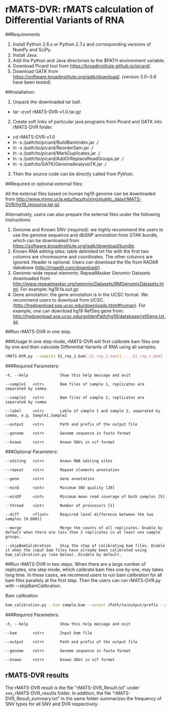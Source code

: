 # rMATS-DVR: rMATS calculation of Differential Variants of RNA

##Requirements

1. Install Python 2.6.x or Python 2.7.x and corresponding versions of NumPy and SciPy. 
2. Install Java.
3. Add the Python and Java directories to the $PATH environment variable.
4. Download Picard tool from https://broadinstitute.github.io/picard/.
5. Download GATK from https://software.broadinstitute.org/gatk/download/. (version 3.0~3.6 have been tested)

##Installation:

1. Unpack the downloaded tar ball. <br>
 - tar –zvxf rMATS-DVR-v1.0.tar.gz 
2. Create soft links of particular java programs from Picard and GATK into rMATS-DVR folder.<br>
 - cd rMATS-DVR-v1.0 <br>
 - ln -s  /path/to/picard/BuildBamIndex.jar ./ <br>
 - ln -s /path/to/picard/ReorderSam.jar ./ <br>
 - ln -s /path/to/picard/MarkDuplicates.jar ./ <br>
 - ln -s /path/to/picard/AddOrReplaceReadGroups.jar ./ <br>
 - ln -s /path/to/GATK/GenomeAnalysisTK.jar ./ <br>
3. Then the source code can be directly called from Python. <br>

##Required or optional external files:

All the external files based on human hg19 genome can be downloaded from http://www.mimg.ucla.edu/faculty/xing/public_data/rMATS-DVR/hg19_resource.tar.gz

Alternatively, users can also prepare the external files under the following instructions:

1. Genome and Known SNV (required): we highly recommend the users to use the genome sequence and dbSNP annotation from GTAK bundle, which can be downloaded from https://software.broadinstitute.org/gatk/download/bundle. 
2. Known RNA editing sites: table delimited txt file with the first two columns are chromosome and coordinates. The other columns are ignored. Header is optional. Users can download the file from RADAR dababase (http://rnaedit.com/download/).
3. Genome-wide repeat elements: RepeatMasker Genomic Datasets downloaded from http://www.repeatmasker.org/genomicDatasets/RMGenomicDatasets.html. For example: hg19.fa.out.gz
4. Gene annotation: the gene annotaiton is in the UCSC format. We recommend users to download from UCSC. (http://hgdownload.soe.ucsc.edu/downloads.html#human). For example, one can download hg19 RefSeq gene from: http://hgdownload.soe.ucsc.edu/goldenPath/hg19/database/refGene.txt.gz


##Run rMATS-DVR in one step.

###Usage
In one step mode, rMATS-DVR will first calibrate bam files one by one and then calculate Differential Variants of RNA using all samples.

```bash
rMATS-DVR.py --sample1 S1_rep_1.bam[,S1_rep_2.bam][,...,S1_rep_n.bam] --sample2 S2_rep_1.bam[,S2_rep_2.bam][,...,S2_rep_n.bam] --label S1,S2 --genome hg19.fa --known dbSNP147.vcf --output /Path/to/output/S1_vs_S2 [--editing RADAR2.txt] [--repeat repeats.txt] [--gene RefSeq.txt] [--minQ 20] [--minDP 5] [--thread 1] [--diff 0.0001] [--merge] [--skipBamCalibration]
```

###Required Parameters:

	-h, --help              Show this help message and exit

	--sample1   <str>       Bam files of sample 1, replicates are separated by comma
	
	--sample2   <str>       Bam files of sample 2, replicates are separated by comma
	
	--label     <str>       Lable of sample 1 and sample 2, separated by comma, e.g. Sample1,Sample2

	--output    <str>       Path and prefix of the output file

	--genome    <str>       Genome sequence in fasta format

	--known     <str>       Known SNVs in vcf format
	
###Optional Parameters:

	--editing   <str>       Known RNA editing sites
	
	--repeat    <str>       Repeat elements annotation
	
	--gene      <str>       Gene annotation

	--minQ      <int>       Minimum SNV quality [20]
	
	--minDP     <int>       Minimum mean read coverage of both samples [5]
	
	--thread    <int>       Number of processors [1]
	
	--diff      <float>     Required level difference between the two samples [0.0001]
	
	--merge                 Merge the counts of all replicates. Enable by default when there are less than 2 replicates in at least one sample groups.
	
	--skipBamCalibration    Skip the step of calibrating bam files. Enable it when the input bam files have already been calibrated using bam_calibration.py (see below). Disable by default. 



##Run rMATS-DVR in two steps.
When there are a large number of replicates, one step mode, which calibrate bam files one by one,  may takes long time. In these cases, we recomend users to run bam calibration for all bam files parallely at the first step. Then the users can run rMATS-DVR.py with --skipBamCalibration.

Bam calibration
```bash
bam_calibration.py --bam sample.bam --output /Path/to/output/prefix --genome hg19.fa --known dbSNP147.vcf
```	

###Required Parameters:

	-h, --help              Show this help message and exit

	--bam       <str>       Input bam file

	--output    <str>       Path and prefix of the output file

	--genome    <str>       Genome sequence in fasta format

	--known     <str>       Known SNVs in vcf format


## rMATS-DVR results

The rMATS-DVR result is the file "rMATS-DVR_Result.txt" under xxx_rMATS-DVR_results folder. In addition, the file "rMATS-DVR_Result_summary.txt" in the same folder summarizes the frequency of SNV types for all SNV and DVR respectively.



